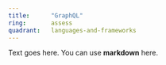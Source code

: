 ```yaml
---
title:      "GraphQL"
ring:       assess
quadrant:   languages-and-frameworks
---
```


Text goes here. You can use **markdown** here.